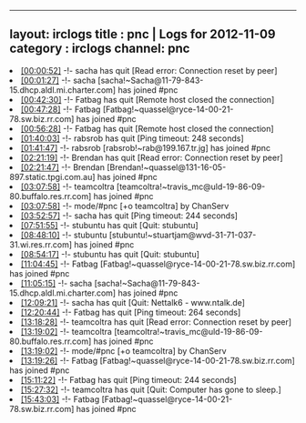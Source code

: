 
---
layout: irclogs
title : pnc | Logs for 2012-11-09
category : irclogs
channel: pnc
---
<li class="logitem"><a href="#00:00:52" name="00:00:52" class="time">[00:00:52]</a> -!- <span class="quit">sacha</span> has quit [Read error: Connection reset by peer] </li>
<li class="logitem"><a href="#00:01:27" name="00:01:27" class="time">[00:01:27]</a> -!- <span class="join">sacha</span> [sacha!~Sacha@11-79-843-15.dhcp.aldl.mi.charter.com] has joined #pnc </li>
<li class="logitem"><a href="#00:42:30" name="00:42:30" class="time">[00:42:30]</a> -!- <span class="quit">Fatbag</span> has quit [Remote host closed the connection] </li>
<li class="logitem"><a href="#00:47:28" name="00:47:28" class="time">[00:47:28]</a> -!- <span class="join">Fatbag</span> [Fatbag!~quassel@ryce-14-00-21-78.sw.biz.rr.com] has joined #pnc </li>
<li class="logitem"><a href="#00:56:28" name="00:56:28" class="time">[00:56:28]</a> -!- <span class="quit">Fatbag</span> has quit [Remote host closed the connection] </li>
<li class="logitem"><a href="#01:40:03" name="01:40:03" class="time">[01:40:03]</a> -!- <span class="quit">rabsrob</span> has quit [Ping timeout: 248 seconds] </li>
<li class="logitem"><a href="#01:41:47" name="01:41:47" class="time">[01:41:47]</a> -!- <span class="join">rabsrob</span> [rabsrob!~rab@199.167.tr.jg] has joined #pnc </li>
<li class="logitem"><a href="#02:21:19" name="02:21:19" class="time">[02:21:19]</a> -!- <span class="quit">Brendan</span> has quit [Read error: Connection reset by peer] </li>
<li class="logitem"><a href="#02:21:47" name="02:21:47" class="time">[02:21:47]</a> -!- <span class="join">Brendan</span> [Brendan!~quassel@131-16-05-897.static.tpgi.com.au] has joined #pnc </li>
<li class="logitem"><a href="#03:07:58" name="03:07:58" class="time">[03:07:58]</a> -!- <span class="join">teamcoltra</span> [teamcoltra!~travis_mc@uld-19-86-09-80.buffalo.res.rr.com] has joined #pnc </li>
<li class="logitem"><a href="#03:07:58" name="03:07:58" class="time">[03:07:58]</a> -!- mode/<span class="mode">#pnc</span> [+o teamcoltra] by ChanServ </li>
<li class="logitem"><a href="#03:52:57" name="03:52:57" class="time">[03:52:57]</a> -!- <span class="quit">sacha</span> has quit [Ping timeout: 244 seconds] </li>
<li class="logitem"><a href="#07:51:55" name="07:51:55" class="time">[07:51:55]</a> -!- <span class="quit">stubuntu</span> has quit [Quit: stubuntu] </li>
<li class="logitem"><a href="#08:48:10" name="08:48:10" class="time">[08:48:10]</a> -!- <span class="join">stubuntu</span> [stubuntu!~stuartjam@wvd-31-71-037-31.wi.res.rr.com] has joined #pnc </li>
<li class="logitem"><a href="#08:54:17" name="08:54:17" class="time">[08:54:17]</a> -!- <span class="quit">stubuntu</span> has quit [Quit: stubuntu] </li>
<li class="logitem"><a href="#11:04:45" name="11:04:45" class="time">[11:04:45]</a> -!- <span class="join">Fatbag</span> [Fatbag!~quassel@ryce-14-00-21-78.sw.biz.rr.com] has joined #pnc </li>
<li class="logitem"><a href="#11:05:15" name="11:05:15" class="time">[11:05:15]</a> -!- <span class="join">sacha</span> [sacha!~Sacha@11-79-843-15.dhcp.aldl.mi.charter.com] has joined #pnc </li>
<li class="logitem"><a href="#12:09:21" name="12:09:21" class="time">[12:09:21]</a> -!- <span class="quit">sacha</span> has quit [Quit: Nettalk6 - www.ntalk.de] </li>
<li class="logitem"><a href="#12:20:44" name="12:20:44" class="time">[12:20:44]</a> -!- <span class="quit">Fatbag</span> has quit [Ping timeout: 264 seconds] </li>
<li class="logitem"><a href="#13:18:28" name="13:18:28" class="time">[13:18:28]</a> -!- <span class="quit">teamcoltra</span> has quit [Read error: Connection reset by peer] </li>
<li class="logitem"><a href="#13:19:02" name="13:19:02" class="time">[13:19:02]</a> -!- <span class="join">teamcoltra</span> [teamcoltra!~travis_mc@uld-19-86-09-80.buffalo.res.rr.com] has joined #pnc </li>
<li class="logitem"><a href="#13:19:02" name="13:19:02" class="time">[13:19:02]</a> -!- mode/<span class="mode">#pnc</span> [+o teamcoltra] by ChanServ </li>
<li class="logitem"><a href="#13:19:26" name="13:19:26" class="time">[13:19:26]</a> -!- <span class="join">Fatbag</span> [Fatbag!~quassel@ryce-14-00-21-78.sw.biz.rr.com] has joined #pnc </li>
<li class="logitem"><a href="#15:11:22" name="15:11:22" class="time">[15:11:22]</a> -!- <span class="quit">Fatbag</span> has quit [Ping timeout: 244 seconds] </li>
<li class="logitem"><a href="#15:27:32" name="15:27:32" class="time">[15:27:32]</a> -!- <span class="quit">teamcoltra</span> has quit [Quit: Computer has gone to sleep.] </li>
<li class="logitem"><a href="#15:43:03" name="15:43:03" class="time">[15:43:03]</a> -!- <span class="join">Fatbag</span> [Fatbag!~quassel@ryce-14-00-21-78.sw.biz.rr.com] has joined #pnc </li>


